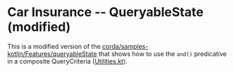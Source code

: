 # Car Insurance -- QueryableState (modified)

This is a modified version of the [corda/samples-kotlin/Features/queryableState](https://github.com/corda/samples-kotlin/tree/master/Features/queryableState-carinsurance) 
that shows how to use the `and()` predicative in a composite QueryCriteria ([Utilities.kt](https://github.com/alebaffa/corda-custom-query-tests/blob/master/workflows/src/main/kotlin/net/corda/samples/carinsurance/flows/Utilities.kt)).